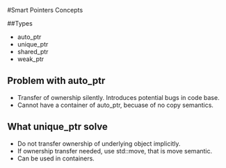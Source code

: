 #Smart Pointers Concepts

##Types
- auto_ptr
- unique_ptr
- shared_ptr
- weak_ptr

## Problem with auto_ptr
- Transfer of ownership silently. Introduces potential bugs in code base.
- Cannot have a container of auto_ptr, becuase of no copy semantics.

## What unique_ptr solve
- Do not transfer ownership of underlying object implicitly.
- If ownership transfer needed, use std::move, that is move semantic.
- Can be used in containers.
